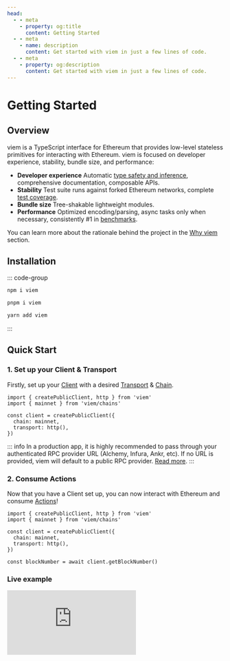 ```yaml
---
head:
  - - meta
    - property: og:title
      content: Getting Started
  - - meta
    - name: description
      content: Get started with viem in just a few lines of code.
  - - meta
    - property: og:description
      content: Get started with viem in just a few lines of code.
---
```


# Getting Started

## Overview

viem is a TypeScript interface for Ethereum that provides low-level stateless primitives for interacting with Ethereum. viem is focused on developer experience, stability, bundle size, and performance:

- **Developer experience** Automatic [type safety and inference](/docs/typescript), comprehensive documentation, composable APIs.
- **Stability** Test suite runs against forked Ethereum networks, complete [test coverage](https://app.codecov.io/gh/wagmi-dev/viem).
- **Bundle size** Tree-shakable lightweight modules.
- **Performance** Optimized encoding/parsing, async tasks only when necessary, consistently #1 in [benchmarks](/docs/benchmarks).

You can learn more about the rationale behind the project in the [Why viem](/docs/introduction) section.

## Installation

::: code-group

```bash [npm]
npm i viem
```

```bash [pnpm]
pnpm i viem
```

```bash [yarn]
yarn add viem
```

:::

## Quick Start

### 1. Set up your Client & Transport

Firstly, set up your [Client](/docs/clients/intro) with a desired [Transport](/docs/clients/intro) & [Chain](/docs/clients/chains).

```tsx {4-7}
import { createPublicClient, http } from 'viem'
import { mainnet } from 'viem/chains'

const client = createPublicClient({
  chain: mainnet,
  transport: http(),
})
```

::: info
In a production app, it is highly recommended to pass through your authenticated RPC provider URL (Alchemy, Infura, Ankr, etc). If no URL is provided, viem will default to a public RPC provider. [Read more](/docs/clients/transports/http.html#usage).
:::

### 2. Consume Actions

Now that you have a Client set up, you can now interact with Ethereum and consume [Actions](/docs/actions/public/introduction)!

```tsx {9}
import { createPublicClient, http } from 'viem'
import { mainnet } from 'viem/chains'

const client = createPublicClient({
  chain: mainnet,
  transport: http(),
})

const blockNumber = await client.getBlockNumber()
```

### Live example

<iframe class="mt-6" frameborder="0" src="https://stackblitz.com/edit/viem-getting-started?embed=1&file=index.ts&hideNavigation=1&hideDevTools=true&terminalHeight=1&hideExplorer=1&devtoolsheight=1&ctl=1"></iframe>
